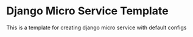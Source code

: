 # Django Micro Service Template

This is a template for creating django micro service with default configs